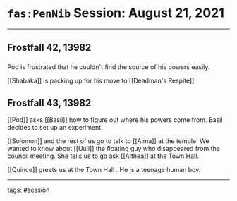 # `fas:PenNib` Session: August 21, 2021
---

## Frostfall 42, 13982

###

Pod is frustrated that he couldn't find the source of his powers easily. 

[[Shabaka]] is packing up for his move to [[Deadman's Respite]]

## Frostfall 43, 13982

[[Pod]] asks [[Basil]] how to figure out where his powers come from. Basil decides to set up an experiment.

[[Solomon]] and the rest of us go to talk to [[Alma]] at the temple. We wanted to know about [[Uuli]] the floating guy who disappeared from the council meeting. She tells us to go ask [[Althea]] at the Town Hall.

[[Quince]] greets us at the Town Hall . He is a teenage human boy.

---

tags: #session




